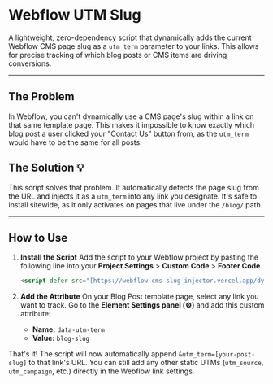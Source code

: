 # Webflow UTM Slug

A lightweight, zero-dependency script that dynamically adds the current Webflow CMS page slug as a `utm_term` parameter to your links. This allows for precise tracking of which blog posts or CMS items are driving conversions.

***

## The Problem

In Webflow, you can't dynamically use a CMS page's slug within a link on that same template page. This makes it impossible to know exactly which blog post a user clicked your "Contact Us" button from, as the `utm_term` would have to be the same for all posts.

## The Solution 💡

This script solves that problem. It automatically detects the page slug from the URL and injects it as a `utm_term` into any link you designate. It's safe to install sitewide, as it only activates on pages that live under the `/blog/` path.

***

## How to Use

1.  **Install the Script**
    Add the script to your Webflow project by pasting the following line into your **Project Settings** > **Custom Code** > **Footer Code**.

    ```html
    <script defer src="[https://webflow-cms-slug-injector.vercel.app/dynamic-utm.js](https://webflow-cms-slug-injector.vercel.app/dynamic-utm.js)"></script>
    ```

2.  **Add the Attribute**
    On your Blog Post template page, select any link you want to track. Go to the **Element Settings panel (⚙️)** and add this custom attribute:

    * **Name:** `data-utm-term`
    * **Value:** `blog-slug`

That's it! The script will now automatically append `&utm_term=[your-post-slug]` to that link's URL. You can still add any other static UTMs (`utm_source`, `utm_campaign`, etc.) directly in the Webflow link settings.